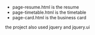 * page-resume.html is the resume
* page-timetable.html is the timetable
* page-card.html is the business card

the project also used jquery and jquery.ui